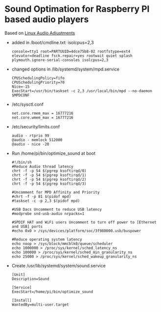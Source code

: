 # Sound Optimation for Raspberry PI based audio players

Based on [Linux Audio Adjustments](https://github.com/brianlight/Linux-Audio-Adjustments)

- added in /boot/cmdline.txt: isolcpus=2,3
  ```
  console=tty1 root=PARTUUID=4dce75b8-02 rootfstype=ext4 elevator=deadline fsck.repair=yes rootwait quiet splash plymouth.ignore-serial-consoles isolcpus=2,3
  ```
- changed options in /lib/systemd/system/mpd.service
  ```
  CPUSchedulingPolicy=fifo
  CPUSchedulingPriority=70
  Nice=-15
  ExecStart=/usr/bin/taskset -c 2,3 /usr/local/bin/mpd --no-daemon $MPDCONF
  ```
- /etc/sysctl.conf
  ```
  net.core.rmem_max = 16777216
  net.core.wmem_max = 16777216
  ```
- /etc/security/limits.conf
  ```
  audio - rtprio 99
  @audio - memlock 512000
  @audio - nice -20
  ```

- Run /home/pi/bin/optimize\_sound at boot

  ```
  #!/bin/sh
  #Reduce Audio thread latency
  chrt -f -p 54 $(pgrep ksoftirqd/0)
  chrt -f -p 54 $(pgrep ksoftirqd/1)
  chrt -f -p 54 $(pgrep ksoftirqd/2)
  chrt -f -p 54 $(pgrep ksoftirqd/3)
  
  #Uncomment for MPD Affinity and Priority
  #chrt -f -p 81 $(pidof mpd)
  #taskset -c -p 2,3 $(pidof mpd)
  
  #USB Dacs Uncomment to reduce USB latency
  #modprobe snd-usb-audio nrpacks=1
  
  #SPDIF HAT and WiFi users Uncomment to turn off power to [Ethernet and USB] ports
  #echo 0x0 > /sys/devices/platform/soc/3f980000.usb/buspower
  
  #Reduce operating system latency
  echo noop > /sys/block/mmcblk0/queue/scheduler
  echo 1000000 > /proc/sys/kernel/sched_latency_ns
  echo 100000 > /proc/sys/kernel/sched_min_granularity_ns
  echo 25000 > /proc/sys/kernel/sched_wakeup_granularity_ns
  ```
- Create /usr/lib/systemd/system/sound.service

  ```
  [Unit]
  Description=Sound

  [Service]
  ExecStart=/home/pi/bin/optimize_sound

  [Install]
  WantedBy=multi-user.target
  ```
